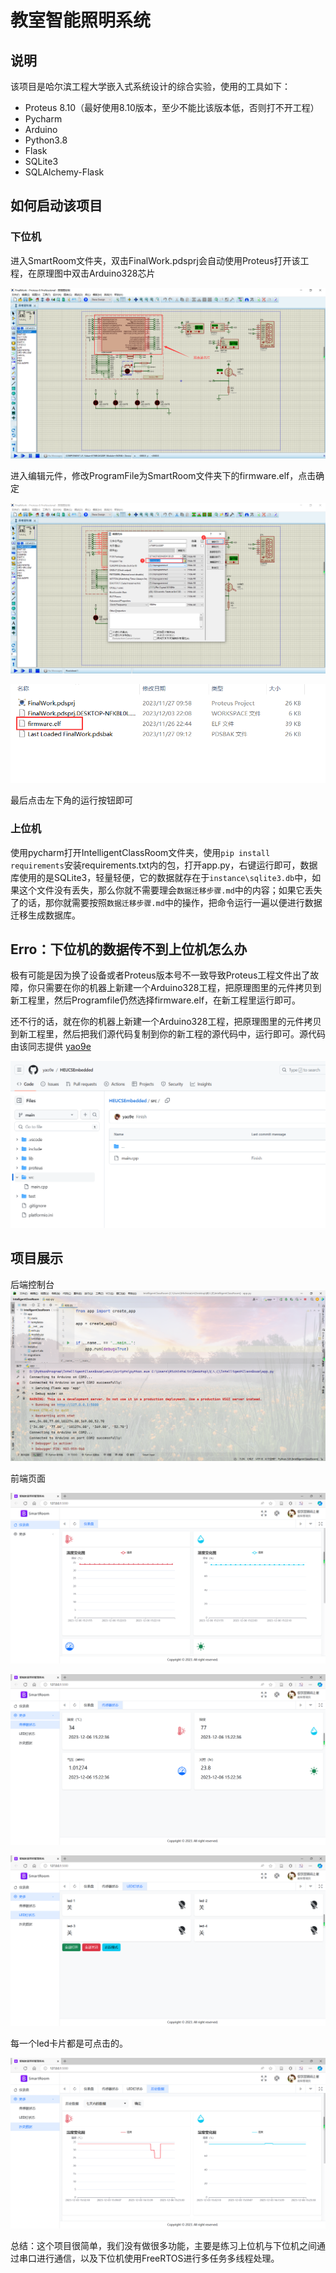 # 教室智能照明系统

## 说明

该项目是哈尔滨工程大学嵌入式系统设计的综合实验，使用的工具如下：

- Proteus 8.10（最好使用8.10版本，至少不能比该版本低，否则打不开工程）
- Pycharm
- Arduino
- Python3.8
- Flask
- SQLite3
- SQLAlchemy-Flask

## 如何启动该项目

### 下位机

进入SmartRoom文件夹，双击FinalWork.pdsprj会自动使用Proteus打开该工程，在原理图中双击Arduino328芯片

![image-20231206145212410](README.assets\image-20231206145212410.png)

进入编辑元件，修改ProgramFile为SmartRoom文件夹下的firmware.elf，点击确定

![image-20231206145458555](README.assets\image-20231206145458555.png)

![image-20231206145543407](README.assets\image-20231206145543407.png)

最后点击左下角的运行按钮即可



### 上位机

使用pycharm打开IntelligentClassRoom文件夹，使用`pip install requirements`安装requirements.txt内的包，打开app.py，右键运行即可，数据库使用的是SQLite3，轻量轻便，它的数据就存在于`instance\sqlite3.db`中，如果这个文件没有丢失，那么你就不需要理会`数据迁移步骤.md`中的内容；如果它丢失了的话，那你就需要按照`数据迁移步骤.md`中的操作，把命令运行一遍以便进行数据迁移生成数据库。



## Erro：下位机的数据传不到上位机怎么办

极有可能是因为换了设备或者Proteus版本号不一致导致Proteus工程文件出了故障，你只需要在你的机器上新建一个Arduino328工程，把原理图里的元件拷贝到新工程里，然后Programfile仍然选择firmware.elf，在新工程里运行即可。

还不行的话，就在你的机器上新建一个Arduino328工程，把原理图里的元件拷贝到新工程里，然后把我们源代码复制到你的新工程的源代码中，运行即可。源代码由该同志提供 [yao9e](https://github.com/yao9e/HEUCSEmbedded)

![image-20231206151258903](README.assets\image-20231206151258903.png)

## 项目展示

后端控制台![image-20231206152117008](README.assets\image-20231206152117008.png)

前端页面

![image-20231206152223002](README.assets\image-20231206152223002.png)

![image-20231206152243314](README.assets\image-20231206152243314.png)

![image-20231206152312430](README.assets\image-20231206152312430.png)

每一个led卡片都是可点击的。

![image-20231206152415498](README.assets\image-20231206152415498.png)

总结：这个项目很简单，我们没有做很多功能，主要是练习上位机与下位机之间通过串口进行通信，以及下位机使用FreeRTOS进行多任务多线程处理。







